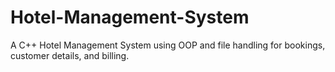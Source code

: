 # Hotel-Management-System
A C++ Hotel Management System using OOP and file handling for bookings, customer details, and billing.
